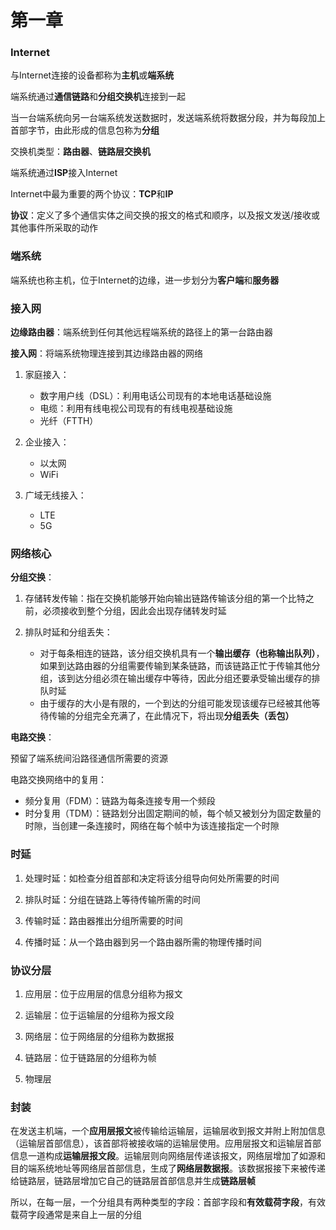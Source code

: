 # 第一章

### Internet

与Internet连接的设备都称为**主机**或**端系统**

端系统通过**通信链路**和**分组交换机**连接到一起

当一台端系统向另一台端系统发送数据时，发送端系统将数据分段，并为每段加上首部字节，由此形成的信息包称为**分组**

交换机类型：**路由器**、**链路层交换机**

端系统通过**ISP**接入Internet

Internet中最为重要的两个协议：**TCP**和**IP**

**协议**：定义了多个通信实体之间交换的报文的格式和顺序，以及报文发送/接收或其他事件所采取的动作

### 端系统

端系统也称主机，位于Internet的边缘，进一步划分为**客户端**和**服务器**

### 接入网

**边缘路由器**：端系统到任何其他远程端系统的路径上的第一台路由器

**接入网**：将端系统物理连接到其边缘路由器的网络

1. 家庭接入：
    - 数字用户线（DSL）：利用电话公司现有的本地电话基础设施
    - 电缆：利用有线电视公司现有的有线电视基础设施
    - 光纤（FTTH）

2. 企业接入：
    - 以太网
    - WiFi

3. 广域无线接入：
    - LTE
    - 5G

### 网络核心

**分组交换**：

1. 存储转发传输：指在交换机能够开始向输出链路传输该分组的第一个比特之前，必须接收到整个分组，因此会出现存储转发时延

2. 排队时延和分组丢失：
    - 对于每条相连的链路，该分组交换机具有一个**输出缓存（也称输出队列）**，如果到达路由器的分组需要传输到某条链路，而该链路正忙于传输其他分组，该到达分组必须在输出缓存中等待，因此分组还要承受输出缓存的排队时延
    - 由于缓存的大小是有限的，一个到达的分组可能发现该缓存已经被其他等待传输的分组完全充满了，在此情况下，将出现**分组丢失（丢包）**

**电路交换**：

预留了端系统间沿路径通信所需要的资源

电路交换网络中的复用：
- 频分复用（FDM）：链路为每条连接专用一个频段
- 时分复用（TDM）：链路划分出固定期间的帧，每个帧又被划分为固定数量的时隙，当创建一条连接时，网络在每个帧中为该连接指定一个时隙

### 时延

1. 处理时延：如检查分组首部和决定将该分组导向何处所需要的时间

2. 排队时延：分组在链路上等待传输所需的时间

3. 传输时延：路由器推出分组所需要的时间

4. 传播时延：从一个路由器到另一个路由器所需的物理传播时间

### 协议分层

1. 应用层：位于应用层的信息分组称为报文

2. 运输层：位于运输层的分组称为报文段

3. 网络层：位于网络层的分组称为数据报

4. 链路层：位于链路层的分组称为帧

5. 物理层

### 封装

在发送主机端，一个**应用层报文**被传输给运输层，运输层收到报文并附上附加信息（运输层首部信息），该首部将被接收端的运输层使用。应用层报文和运输层首部信息一道构成**运输层报文段**。运输层则向网络层传递该报文，网络层增加了如源和目的端系统地址等网络层首部信息，生成了**网络层数据报**。该数据报接下来被传递给链路层，链路层增加它自己的链路层首部信息并生成**链路层帧**

所以，在每一层，一个分组具有两种类型的字段：首部字段和**有效载荷字段**，有效载荷字段通常是来自上一层的分组